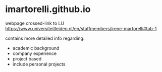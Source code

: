 # imartorelli.github.io

webpage crossed-link to LU https://www.universiteitleiden.nl/en/staffmembers/irene-martorelli#tab-1

contains more detailed info regarding:
- academic background
- company experience
- project based
- include personal projects
